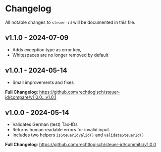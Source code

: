 # Changelog

All notable changes to `steuer-id` will be documented in this file.

## v1.1.0 - 2024-07-09

- Adds exception type as error key,
- Whitespaces are no longer removed by default

## v1.0.1 - 2024-05-14

- Small improvements and fixes

**Full Changelog**: https://github.com/rechtlogisch/steuer-id/compare/v1.0.0...v1.0.1

## v1.0.0 - 2024-05-14

- Validates German (test) Tax-IDs
- Returns human readable errors for invalid input
- Includes two helpers `isSteuerIdValid()` and `validateSteuerId()`

**Full Changelog**: https://github.com/rechtlogisch/steuer-id/commits/v1.0.0
